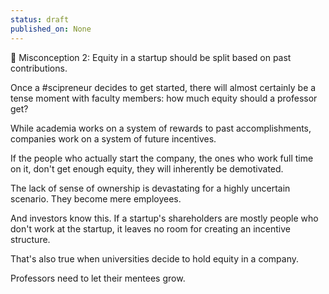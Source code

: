 ```yaml
---
status: draft
published_on: None
---
```

🗽 Misconception 2: Equity in a startup should be split based on past contributions. 

Once a #scipreneur decides to get started, there will almost certainly be a tense moment with faculty members: how much equity should a professor get?

While academia works on a system of rewards to past accomplishments, companies work on a system of future incentives. 

If the people who actually start the company, the ones who work full time on it, don't get enough equity, they will inherently be demotivated. 

The lack of sense of ownership is devastating for a highly uncertain scenario. They become mere employees. 

And investors know this. If a startup's shareholders are mostly people who don't work at the startup, it leaves no room for creating an incentive structure. 

That's also true when universities decide to hold equity in a company. 

Professors need to let their mentees grow. 


